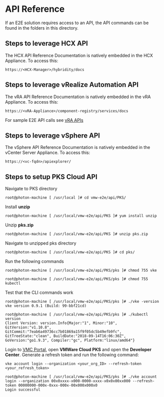 # API Reference
If an E2E solution requires access to an API, the API commands can be found in the folders in this directory. 

## Steps to leverage HCX API
The HCX API Reference Documentation is natively embedded in the HCX Appliance. To access this:
```
https://<HCX-Manager>/hybridity/docs
```

## Steps to leverage vRealize Automation API
The vRA API Reference Documentation is natively embedded in the vRA Appliance. To access this:
```
https://<vRA-Appliance>/component-registry/services/docs
```
For sample E2E API calls see [vRA APIs](https://github.com/boconnor2017/vmw-e2e/blob/master/api/vRA/README.md)

## Steps to leverage vSphere API
The vSphere API Reference Documentation is natively embedded in the vCenter Server Appliance. To access this:
```
https://<vc-fqdn>/apiexplorer/
```

## Steps to setup PKS Cloud API
Navigate to PKS directory
```
root@photon-machine [ /usr/local ]# cd vmw-e2e/api/PKS/
```

Install **unzip**
```
root@photon-machine [ /usr/local/vmw-e2e/api/PKS ]# yum install unzip
```

Unzip **pks.zip**
```
root@photon-machine [ /usr/local/vmw-e2e/api/PKS ]# unzip pks.zip
```

Navigate to unzipped pks directory
```
root@photon-machine [ /usr/local/vmw-e2e/api/PKS ]# cd pks/
```

Run the following commands
```
root@photon-machine [ /usr/local/vmw-e2e/api/PKS/pks ]# chmod 755 vke
```
```
root@photon-machine [ /usr/local/vmw-e2e/api/PKS/pks ]# chmod 755 kubectl
```

Test that the CLI commands work
```
root@photon-machine [ /usr/local/vmw-e2e/api/PKS/pks ]# ./vke -version
vke version 0.9.1 (Build: 99-bbf21cd)
```
```
root@photon-machine [ /usr/local/vmw-e2e/api/PKS/pks ]# ./kubectl version
Client Version: version.Info{Major:"1", Minor:"10", GitVersion:"v1.10.8", GitCommit:"7eab6a49736cc7b01869a15f9f05dc5b49efb9fc", GitTreeState:"clean", BuildDate:"2018-09-14T16:06:30Z", GoVersion:"go1.9.3", Compiler:"gc", Platform:"linux/amd64"}
```

Login to [VMC Portal](https://console.cloud.vmware.com/csp/gateway/portal/), open **VMWare Cloud PKS** and open the **Developer Center**. Generate a refresh token and run the following command:
```
vke account login --organization <your_org_ID> --refresh-token <your_refresh_token>
```
```
root@photon-machine [ /usr/local/vmw-e2e/api/PKS/pks ]# ./vke account login --organization 00x0xxxx-x000-0000-xxxx-x0x0x00xx000 --refresh-token 00000000-000x-0xxx-000x-00x000x000x0
Login successful
```

